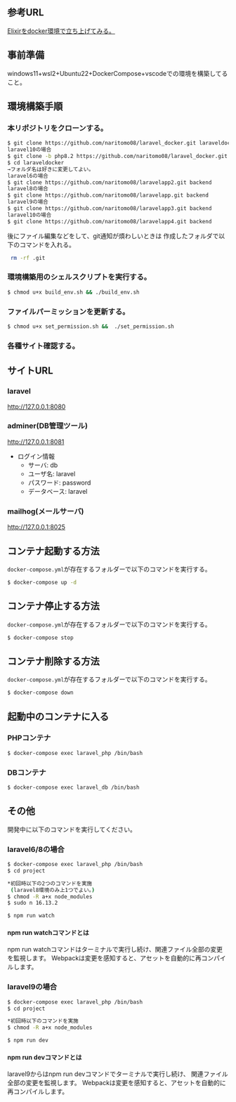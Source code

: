 ## 参考URL

[Elixirをdocker環境で立ち上げてみる。](https://qiita.com/naritomo08/items/fecf4ace7b9ca9078102)


## 事前準備

windows11+wsl2+Ubuntu22+DockerCompose+vscodeでの環境を構築してること。

## 環境構築手順

### 本リポジトリをクローンする。

```bash
$ git clone https://github.com/naritomo08/laravel_docker.git laraveldocker
laravel10の場合
$ git clone -b php8.2 https://github.com/naritomo08/laravel_docker.git laraveldocker
$ cd laraveldocker
→フォルダ名は好きに変更してよい。
laravel6の場合
$ git clone https://github.com/naritomo08/laravelapp2.git backend
laravel8の場合
$ git clone https://github.com/naritomo08/laravelapp.git backend
laravel9の場合
$ git clone https://github.com/naritomo08/laravelapp3.git backend
laravel10の場合
$ git clone https://github.com/naritomo08/laravelapp4.git backend
```

後にファイル編集などをして、git通知が煩わしいときは
作成したフォルダで以下のコマンドを入れる。

```bash
 rm -rf .git
```

### 環境構築用のシェルスクリプトを実行する。

```bash
$ chmod u+x build_env.sh && ./build_env.sh
```

### ファイルパーミッションを更新する。

```bash
$ chmod u+x set_permission.sh &&  ./set_permission.sh
```

### 各種サイト確認する。

## サイトURL

### laravel

http://127.0.0.1:8080

### adminer(DB管理ツール)

http://127.0.0.1:8081


* ログイン情報
  - サーバ: db
  - ユーザ名: laravel
  - パスワード: password
  - データベース: laravel

### mailhog(メールサーバ)

http://127.0.0.1:8025


## コンテナ起動する方法

`docker-compose.yml`が存在するフォルダーで以下のコマンドを実行する。

```bash
$ docker-compose up -d
```

## コンテナ停止する方法

`docker-compose.yml`が存在するフォルダーで以下のコマンドを実行する。

```bash
$ docker-compose stop
```

## コンテナ削除する方法

`docker-compose.yml`が存在するフォルダーで以下のコマンドを実行する。

```bash
$ docker-compose down
```

## 起動中のコンテナに入る

### PHPコンテナ

```bash
$ docker-compose exec laravel_php /bin/bash
```

### DBコンテナ

```bash
$ docker-compose exec laravel_db /bin/bash
```

## その他

開発中に以下のコマンドを実行してください。

### laravel6/8の場合

```bash
$ docker-compose exec laravel_php /bin/bash
$ cd project

*初回時以下の2つのコマンドを実施
 (laravel8環境のみ上1つでよい。)
$ chmod -R a+x node_modules
$ sudo n 16.13.2

$ npm run watch
```

#### npm run watchコマンドとは

npm run watchコマンドはターミナルで実行し続け、関連ファイル全部の変更を監視します。
Webpackは変更を感知すると、アセットを自動的に再コンパイルします。

### laravel9の場合

```bash
$ docker-compose exec laravel_php /bin/bash
$ cd project

*初回時以下のコマンドを実施
$ chmod -R a+x node_modules

$ npm run dev
```

#### npm run devコマンドとは

laravel9からはnpm run devコマンドでターミナルで実行し続け、
関連ファイル全部の変更を監視します。
Webpackは変更を感知すると、アセットを自動的に再コンパイルします。
